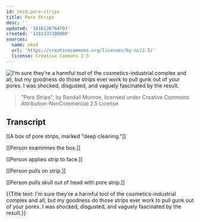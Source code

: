 ```yaml
---
id: xkcd.pore-strips
title: Pore Strips
desc: ''
updated: '1616126764703'
created: '1281337200000'
sources:
  name: xkcd
  url: 'https://creativecommons.org/licenses/by-nc/2.5/'
  license: Creative Commons 2.5
---
```

![I'm sure they're a harmful tool of the cosmetics-industrial complex and all, but my goodness do those strips ever work to pull gunk out of your pores. I was shocked, disgusted, and vaguely fascinated by the result.](https://imgs.xkcd.com/comics/pore_strips.png)
> "Pore Strips", by Randall Munroe, licensed under Creative Commons Attribution-NonCommercial 2.5 License

## Transcript
[[A box of pore strips, marked "deep cleaning."]]

[[Person examinnes the box.]]

[[Person applies strip to face.]]

[[Person pulls on strip.]]

[[Person pulls skull out of head with pore strip.]]

{{Title text: I'm sure they're a harmful tool of the cosmetics-industrial complex and all, but my goodness do those strips ever work to pull gunk out of your pores. I was shocked, disgusted, and vaguely fascinated by the result.}}
